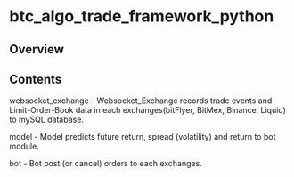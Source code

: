 # btc_algo_trade_framework_python

## Overview

## Contents
websocket_exchange - Websocket_Exchange records trade events and Limit-Order-Book data in each exchanges(bitFlyer, BitMex, Binance, Liquid) to mySQL database.

model - Model predicts future return, spread (volatility) and return to bot module.

bot - Bot post (or cancel) orders to each exchanges.
